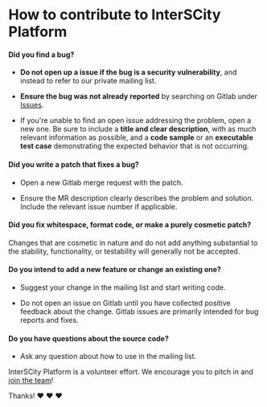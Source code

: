 # How to contribute to InterSCity Platform

#### **Did you find a bug?**

* **Do not open up a issue if the bug is a security vulnerability**, and instead to refer to our private mailing list.

* **Ensure the bug was not already reported** by searching on Gitlab under [Issues](https://gitlab.com/interscity/interscity-platform/interscity-platform/issues).

* If you're unable to find an open issue addressing the problem, open a new one. Be sure to include a **title and clear description**, with as much relevant information as possible, and a **code sample** or an **executable test case** demonstrating the expected behavior that is not occurring.

#### **Did you write a patch that fixes a bug?**

* Open a new Gitlab merge request with the patch.

* Ensure the MR description clearly describes the problem and solution. Include the relevant issue number if applicable.

#### **Did you fix whitespace, format code, or make a purely cosmetic patch?**

Changes that are cosmetic in nature and do not add anything substantial to the stability, functionality, or testability will generally not be accepted.

#### **Do you intend to add a new feature or change an existing one?**

* Suggest your change in the mailing list and start writing code.

* Do not open an issue on Gitlab until you have collected positive feedback about the change. Gitlab issues are primarily intended for bug reports and fixes.

#### **Do you have questions about the source code?**

* Ask any question about how to use in the mailing list.

InterSCity Platform is a volunteer effort. We encourage you to pitch in and [join the team](https://gitlab.com/interscity/interscity-platform/interscity-platform/-/graphs/master)!

Thanks! :heart: :heart: :heart:

